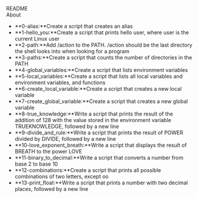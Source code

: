 README<br>
About<br>
- **0-alias:**Create a script that creates an alias
- **1-hello_you:**Create a script that prints hello user, where user is the current Linux user
- **2-path:**Add /action to the PATH. /action should be the last directory the shell looks into when looking for a program
- **3-paths:**Create a script that counts the number of directories in the PATH
- **4-global_variables:**Create a script that lists environment variables
- **5-local_variables:**Create a script that lists all local variables and environment variables, and functions
- **6-create_local_variable:**Create a script that creates a new local variable
- **7-create_global_variable:**Create a script that creates a new global variable
- **8-true_knowledge:**Write a script that prints the result of the addition of 128 with the value stored in the environment variable TRUEKNOWLEDGE, followed by a new line
- **9-divide_and_rule:**Write a script that prints the result of POWER divided by DIVIDE, followed by a new line
- **10-love_exponent_breath:**Write a script that displays the result of BREATH to the power LOVE
- **11-binary_to_decimal:**Write a script that converts a number from base 2 to base 10
- **12-combinations:**Create a script that prints all possible combinations of two letters, except oo
- **13-print_float:**Write a script that prints a number with two decimal places, followed by a new line
